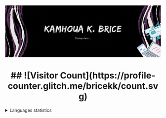 ![Cover](https://github.com/bricekk/bricekk/blob/main/banner.gif)

<!--
**bricekk/bricekk** is a ✨ _special_ ✨ repository because its `README.md` (this file) appears on your GitHub profile.

Here are some ideas to get you started:

- 🔭 I’m currently working on ...
- 🌱 I’m currently learning ...
- 👯 I’m looking to collaborate on ...
- 🤔 I’m looking for help with ...
- 💬 Ask me about ...
- 📫 How to reach me: ...
- 😄 Pronouns: ...
- ⚡ Fun fact: ...
-->
  
  <h1 align="center">
    ## ![Visitor Count](https://profile-counter.glitch.me/bricekk/count.svg)
  </h1>  
  <details>
    <summary>Languages statistics</summary>
      <p align="center">
         <img src="https://wakatime.com/share/@92d8a302-ee4d-4020-88e7-88afcd621a9d/87f0c122-a315-4bd1-96df-ebacb7d97d84.svg" height="400">
      </p>
    </summary>
  </details>
